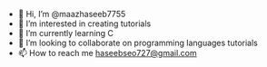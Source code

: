 - 👋 Hi, I’m @maazhaseeb7755
- 👀 I’m interested in creating tutorials
- 🌱 I’m currently learning C
- 💞️ I’m looking to collaborate on programming languages tutorials
- 📫 How to reach me haseebseo727@gmail.com

<!---
maazhaseeb7755/maazhaseeb7755 is a ✨ special ✨ repository because its `README.md` (this file) appears on your GitHub profile.
You can click the Preview link to take a look at your changes.
--->
